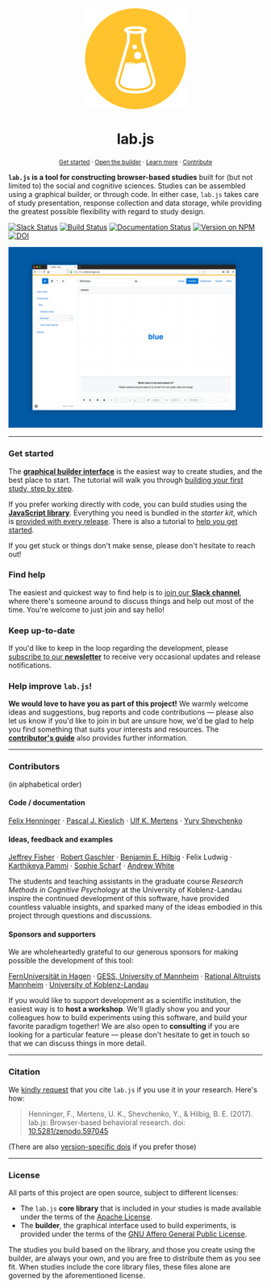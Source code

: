 <div align="center">
  <img src="docs/media/logo/yellow/dot_200.png">
  <h1>lab.js</h1>
</div>

<p align="center">
  <small>
    <a href="https://labjs.readthedocs.io/en/latest/learn/builder">Get started</a> ·
    <a href="https://labjs.felixhenninger.com/">Open the builder</a> ·
    <a href="https://labjs.readthedocs.io/en/latest/">Learn more</a> ·
    <a href="https://labjs.readthedocs.io/en/latest/meta/contribute.html">Contribute</a>
  </small>
</p>

**`lab.js` is a tool for constructing browser-based studies** built for (but
not limited to) the social and cognitive sciences. Studies can be assembled
using a graphical builder, or through code. In either case, `lab.js` takes care
of study presentation, response collection and data storage, while providing
the greatest possible flexibility with regard to study design.

[![Slack Status](https://img.shields.io/badge/slack-online-brightgreen.svg)](https://slackin-nmbrcrnchrs.herokuapp.com/)
[![Build Status](https://travis-ci.org/FelixHenninger/lab.js.svg?branch=master)](https://travis-ci.org/FelixHenninger/lab.js)
[![Documentation Status](https://readthedocs.org/projects/labjs/badge/?version=latest)](http://labjs.readthedocs.io/en/latest/?badge=latest)
[![Version on NPM](https://img.shields.io/npm/v/lab.js.svg)](https://www.npmjs.com/package/lab.js)
[![DOI](https://zenodo.org/badge/doi/10.5281/zenodo.597045.svg)](https://doi.org/10.5281/zenodo.597045)

<div align="center">
  <img src="docs/media/promo/builder_teaser.png">
</div>

----

### Get started

The [**graphical builder interface**](https://labjs.felixhenninger.com) is the
easiest way to create studies, and the best place to start. The tutorial
will walk you through [building your first study, step by
step](https://labjs.readthedocs.io/en/latest/learn/builder/).

If you prefer working directly with code, you can build studies using the
[**JavaScript library**](https://labjs.readthedocs.io/en/latest/reference/).
Everything you need is bundled in the *starter kit*, which is [provided with
every release](https://github.com/FelixHenninger/lab.js/releases/latest).
There is also a tutorial to [help you get started](https://labjs.readthedocs.io/en/latest/learn/code/).

If you get stuck or things don't make sense, please don't hesitate to reach out!

### Find help

The easiest and quickest way to find help is to [join our **Slack
channel**](https://slackin-nmbrcrnchrs.herokuapp.com/), where there's someone
around to discuss things and help out most of the time. You're welcome to just
join and say hello!

### Keep up-to-date

If you'd like to keep in the loop regarding the development, please [subscribe
to our **newsletter**](http://eepurl.com/co0K9r) to receive very occasional
updates and release notifications.

### Help improve `lab.js`!

**We would love to have you as part of this project!** We warmly welcome ideas
and suggestions, bug reports and code contributions — please also let us know if
you'd like to join in but are unsure how, we'd be glad to help you find
something that suits your interests and resources. The [**contributor's
guide**](contributing.md) also provides further information.

----

### Contributors

(in alphabetical order)

#### Code / documentation

[Felix Henninger](http://felixhenninger.com) ·
[Pascal J. Kieslich](https://pascalkieslich.github.io/) ·
[Ulf K. Mertens](http://www.psychologie.uni-heidelberg.de/ae/meth/team/mertens/) ·
[Yury Shevchenko](http://yuryshevchenko.com/)

#### Ideas, feedback and examples

[Jeffrey Fisher](https://github.com/jeffslofish) ·
[Robert Gaschler](https://www.fernuni-hagen.de/psychologie/psychologisches_institut/about_institute/departments/app_lme/staff/rgaschler/) ·
[Benjamin E. Hilbig](https://cognition.uni-landau.de/hilbig) ·
Felix Ludwig ·
[Karthikeya Pammi](https://github.com/pvskarthikeya) ·
[Sophie Scharf](http://cognition.uni-mannheim.de/mitarbeiter/m_sc_sophie_scharf/) ·
[Andrew White](https://github.com/shiroandy)

The students and teaching assistants in the graduate course *Research Methods
in Cognitive Psychology* at the University of Koblenz-Landau inspire the
continued development of this software, have provided countless valuable
insights, and sparked many of the ideas embodied in this project through
questions and discussions.

#### Sponsors and supporters

We are wholeheartedly grateful to our generous sponsors for making possible the
development of this tool:

[FernUniversität in Hagen](https://www.fernuni-hagen.de/psychologie/psychologisches_institut/about_institute/departments/app_lme/) ·
[GESS, University of Mannheim](http://gess.uni-mannheim.de/) ·
[Rational Altruists Mannheim](http://www.ram-ev.de/) ·
[University of Koblenz-Landau](https://www.cognition.uni-landau.de/)

If you would like to support development as a scientific institution, the
easiest way is to **host a workshop**. We'll gladly show you and your
colleagues how to build experiments using this software, and build your
favorite paradigm together! We are also open to **consulting** if you are
looking for a particular feature — please don't hesitate to get in touch so
that we can discuss things in more detail.

----

### Citation

We [kindly request](https://www.youtube.com/watch?v=kVwl-Va7cNM) that you cite
``lab.js`` if you use it in your research. Here's how:

> Henninger, F., Mertens, U. K., Shevchenko, Y., & Hilbig, B. E. (2017). lab.js: Browser-based behavioral research. doi: [10.5281/zenodo.597045](https://doi.org/10.5281/zenodo.597045)

(There are also [version-specific dois](https://doi.org/10.5281/zenodo.597045) if you prefer those)

----

### License

All parts of this project are open source, subject to different licenses:

* The `lab.js` **core library** that is included in your studies is made
  available under the terms of the [Apache License](/packages/library/license).
* The **builder**, the graphical interface used to build experiments,
  is provided under the terms of the [GNU Affero General Public
  License](/packages/builder/license).

The studies you build based on the library, and those you create using the
builder, are always your own, and you are free to distribute them as you see
fit. When studies include the core library files, these files alone are governed
by the aforementioned license.
